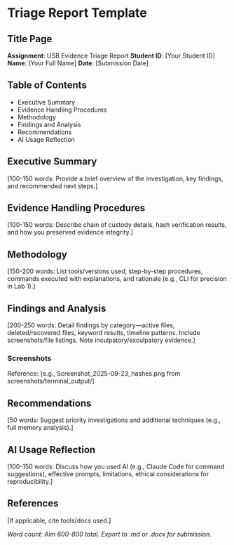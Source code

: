 # Triage Report Template

## Title Page
**Assignment**: USB Evidence Triage Report
**Student ID**: [Your Student ID]
**Name**: [Your Full Name]
**Date**: [Submission Date]

## Table of Contents
- Executive Summary
- Evidence Handling Procedures
- Methodology
- Findings and Analysis
- Recommendations
- AI Usage Reflection

## Executive Summary
[100-150 words: Provide a brief overview of the investigation, key findings, and recommended next steps.]

## Evidence Handling Procedures
[100-150 words: Describe chain of custody details, hash verification results, and how you preserved evidence integrity.]

## Methodology
[150-200 words: List tools/versions used, step-by-step procedures, commands executed with explanations, and rationale (e.g., CLI for precision in Lab 1).]

## Findings and Analysis
[200-250 words: Detail findings by category—active files, deleted/recovered files, keyword results, timeline patterns. Include screenshots/file listings. Note inculpatory/exculpatory evidence.]

### Screenshots
Reference: [e.g., Screenshot_2025-09-23_hashes.png from screenshots/terminal_output/]

## Recommendations
[50 words: Suggest priority investigations and additional techniques (e.g., full memory analysis).]

## AI Usage Reflection
[100-150 words: Discuss how you used AI (e.g., Claude Code for command suggestions), effective prompts, limitations, ethical considerations for reproducibility.]

## References
[If applicable, cite tools/docs used.]

*Word count: Aim 600-800 total. Export to .md or .docx for submission.*